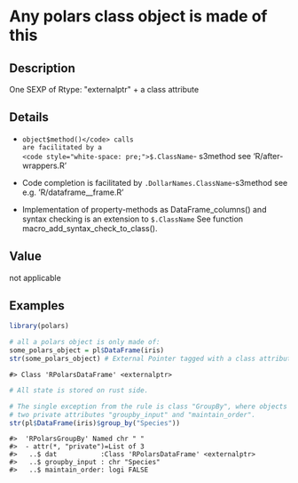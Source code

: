 

# Any polars class object is made of this

## Description

One SEXP of Rtype: "externalptr" + a class attribute

## Details

<ul>
<li>

<code>object$method()</code> calls are facilitated by a
<code style="white-space: pre;">$.ClassName</code>- s3method see
‘R/after-wrappers.R’

</li>
<li>

Code completion is facilitated by
<code>.DollarNames.ClassName</code>-s3method see
e.g. ’R/dataframe\_\_frame.R’

</li>
<li>

Implementation of property-methods as DataFrame_columns() and syntax
checking is an extension to
<code style="white-space: pre;">$.ClassName</code> See function
macro_add_syntax_check_to_class().

</li>
</ul>

## Value

not applicable

## Examples

``` r
library(polars)

# all a polars object is only made of:
some_polars_object = pl$DataFrame(iris)
str(some_polars_object) # External Pointer tagged with a class attribute.
```

    #> Class 'RPolarsDataFrame' <externalptr>

``` r
# All state is stored on rust side.

# The single exception from the rule is class "GroupBy", where objects also have
# two private attributes "groupby_input" and "maintain_order".
str(pl$DataFrame(iris)$group_by("Species"))
```

    #>  'RPolarsGroupBy' Named chr " "
    #>  - attr(*, "private")=List of 3
    #>   ..$ dat           :Class 'RPolarsDataFrame' <externalptr> 
    #>   ..$ groupby_input : chr "Species"
    #>   ..$ maintain_order: logi FALSE
